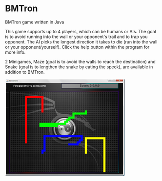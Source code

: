 # BMTron
BMTron game written in Java

This game supports up to 4 players, which can be humans or AIs. The goal is to avoid running into the wall or your opponent's
trail and to trap you opponent. The AI picks the longest direction it takes to die (run into the wall or your opponent/yourself). Click the help button within the program for more info.

2 Minigames, Maze (goal is to avoid the walls to reach the destination) and Snake (goal is to lengthen the snake by eating the speck), are available in addition to BMTron.

![BMTron](https://github.com/simon-qi/BMTron/blob/master/files/screenshot.png)
